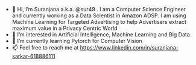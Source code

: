 - 👋 Hi, I’m Suranjana a.k.a. @sur49 . I am a Computer Science Engineer and currently working as a Data Scientist in Amazon ADSP. I am using Machine Learning for Targeted Advertising to help Advertisers extract maximum value in a Privacy Centric World
- 👀 I’m interested in Artificial Intelligence, Machine Learning and Big Data
- 🌱 I’m currently learning Pytorch for Computer Vision
- 📫 Feel free to reach me at https://www.linkedin.com/in/suranjana-sarkar-618886111

<!---
sur49/sur49 is a ✨ special ✨ repository because its `README.md` (this file) appears on your GitHub profile.
You can click the Preview link to take a look at your changes.
--->
